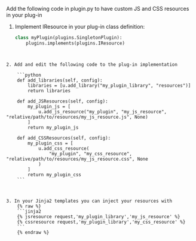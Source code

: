 Add the following code in plugin.py to have custom JS and CSS resources in your plug-in

1. Implement IResource in your plug-in class definition:

    ```python
    class myPlugin(plugins.SingletonPlugin):    
        plugins.implements(plugins.IResource)
    ```
~~~~
    

2. Add and edit the following code to the plug-in implementation

    ```python
    def add_libraries(self, config):
        libraries = [u.add_library("my_plugin_library", "resources")]
        return libraries
    
    def add_JSResources(self, config):
        my_plugin_js = [
            u.add_js_resource("my_plugin", "my_js_resource", "relative/path/to/resources/my_js_resource.js", None)
        ]
        return my_plugin_js
    
    def add_CSSResources(self, config):
        my_plugin_css = [
            u.add_css_resource(
                "my_plugin", "my_css_resource", "relative/path/to/resources/my_js_resource.css", None
            )
        ]
        return my_plugin_css
    ```

    

3. In your Jinja2 templates you can inject your resources with
    {% raw %}
    ```jinja2
    {% jsresource request,'my_plugin_library','my_js_resource' %}
    {% cssresource request,'my_plugin_library','my_css_resource' %}
    ```
    {% endraw %}